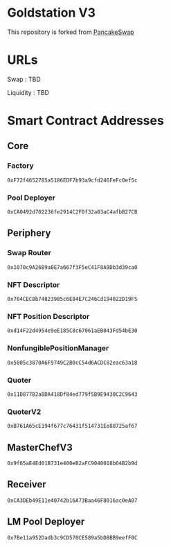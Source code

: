 # Goldstation V3

This repository is forked from [PancakeSwap](https://github.com/pancakeswap/pancake-v3-contracts)

# URLs

Swap : TBD

Liquidity : TBD

# Smart Contract Addresses

## Core

### Factory

`0xF72f4652785a5186EDF7b93a9cfd246FeFc0ef5c`

### Pool Deployer

`0xCA0492d702236fe2914C2F0f32a03aC4afbB27CB`

## Periphery

### Swap Router

`0x1070c9A26B9a0E7a667f3F5eC41F8A9Db3d39ca0`

### NFT Descriptor

`0x704CEC8b74823985c6E84E7C246Cd194022D19F5`

### NFT Position Descriptor

`0xd14F22d4954e9eE185C8c67061aEB043Fd54bE30`

### NonfungiblePositionManager

`0x5805c3870A6F9749C2B0cC54d6ACDC82eac63a18`

### Quoter

`0x11D877B2a8DA418Df84ed779f5B9E9430C2C9643`

### QuoterV2

`0xB761A65cE194f677c76431f514731Ee88725af67`

## MasterChefV3

`0x9f65aE4Ed01B731e400eB2aFC9040018b04B2b9d`

## Receiver

`0xCA3DEb49E11e40742b16A73Baa46F8016ac0eA07`

## LM Pool Deployer

`0x7Be11a952Dadb3c9CD570CE589a5bD8BB9eefF0C`
